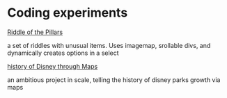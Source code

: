 <h1>Coding experiments </h1>

<a href="https://hawthy23.github.io/Riddles/RuinsMap.html"> Riddle of the Pillars </a>
         <p>a set of riddles with unusual items. Uses imagemap, srollable divs, and dynamically creates options in a select </p>

<a href="https://hawthy23.github.io/Riddles/DisneyMaps/allMaps.html"> history of Disney through Maps  </a>
<p> an ambitious project in scale, telling the history of disney parks growth via maps </p>
